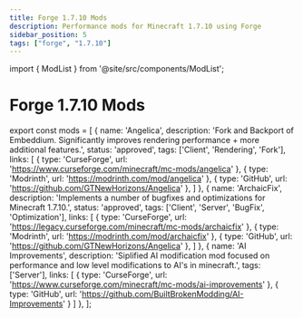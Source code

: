 ```yaml
---
title: Forge 1.7.10 Mods
description: Performance mods for Minecraft 1.7.10 using Forge
sidebar_position: 5
tags: ["forge", "1.7.10"]
---
```


import { ModList } from '@site/src/components/ModList';

# Forge 1.7.10 Mods

export const mods = [
  {
    name: 'Angelica',
    description: 'Fork and Backport of Embeddium. Significantly improves rendering performance + more additional features.',
    status: 'approved',
    tags: ['Client', 'Rendering', 'Fork'],
    links: [
      { type: 'CurseForge', url: 'https://www.curseforge.com/minecraft/mc-mods/angelica' },
      { type: 'Modrinth', url: 'https://modrinth.com/mod/angelica' },
      { type: 'GitHub', url: 'https://github.com/GTNewHorizons/Angelica' },
    ]
  },
  {
    name: 'ArchaicFix',
    description: 'Implements a number of bugfixes and optimizations for Minecraft 1.7.10.',
    status: 'approved',
    tags: ['Client', 'Server', 'BugFix', 'Optimization'],
    links: [
      { type: 'CurseForge', url: 'https://legacy.curseforge.com/minecraft/mc-mods/archaicfix' },
      { type: 'Modrinth', url: 'https://modrinth.com/mod/archaicfix' },
      { type: 'GitHub', url: 'https://github.com/GTNewHorizons/Angelica' },
    ]
  },
  {
    name: 'AI Improvements',
    description: 'Siplified AI modification mod focused on performance and low level modifications to AI's in minecraft.',
    tags: ['Server'],
    links: [
      { type: 'CurseForge', url: 'https://www.curseforge.com/minecraft/mc-mods/ai-improvements' },
      { type: 'GitHub', url: 'https://github.com/BuiltBrokenModding/AI-Improvements' }
    ]
  },
];

<ModList mods={mods} />
